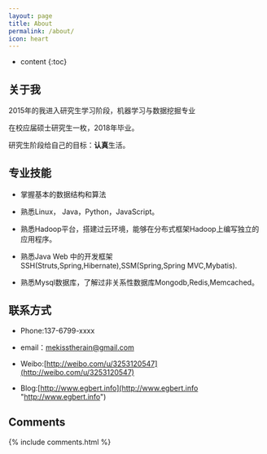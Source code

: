 ```yaml
---
layout: page
title: About
permalink: /about/
icon: heart
---
```


* content
{:toc}

## 关于我

2015年的我进入研究生学习阶段，机器学习与数据挖掘专业

在校应届硕士研究生一枚，2018年毕业。

研究生阶段给自己的目标：**认真**生活。

## 专业技能

* 掌握基本的数据结构和算法  

* 熟悉Linux， Java，Python，JavaScript。  

* 熟悉Hadoop平台，搭建过云环境，能够在分布式框架Hadoop上编写独立的应用程序。  

* 熟悉Java Web 中的开发框架SSH(Struts,Spring,Hibernate),SSM(Spring,Spring MVC,Mybatis).  

* 熟悉Mysql数据库，了解过非关系性数据库Mongodb,Redis,Memcached。


## 联系方式

* Phone:137-6799-xxxx

* email：mekisstherain@gmail.com

* Weibo:[http://weibo.com/u/3253120547](http://weibo.com/u/3253120547)

* Blog:[http://www.egbert.info](http://www.egbert.info "http://www.egbert.info")

## Comments

{% include comments.html %}
